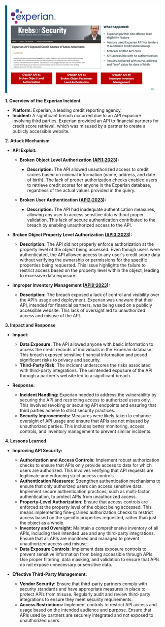 ![](/API%20Security%20Fundamentals/images/61b2a2f-a7c5-b11e-4e11-075ec422fff7_Experian.jpg)

**1. Overview of the Experian Incident**

- **Platform:** Experian, a leading credit reporting agency.
- **Incident:** A significant breach occurred due to an API exposure involving third parties. Experian provided an API to financial partners for credit score retrieval, which was misused by a partner to create a publicly accessible website.

**2. Attack Mechanism**

- **API Exploit:**
  - **Broken Object Level Authorization ([API1:2023](https://owasp.org/API-Security/editions/2023/en/0xa1-broken-object-level-authorization/)):**
    - **Description:** The API allowed unauthorized access to credit scores based on minimal information (name, address, and date of birth). The lack of proper authorization checks enabled users to retrieve credit scores for anyone in the Experian database, regardless of the actual values provided in the query.

  - **Broken User Authentication ([API2:2023](https://owasp.org/API-Security/editions/2023/en/0xa2-broken-authentication/)):**
    - **Description:** The API had inadequate authentication measures, allowing any user to access sensitive data without proper validation. This lack of secure authentication contributed to the breach by enabling unauthorized access to the API.

 - **Broken Object Property Level Authorization ([API3:2023](https://owasp.org/API-Security/editions/2023/en/0xa3-broken-object-property-level-authorization/)):**
    - **Description:** The API did not properly enforce authorization at the property level of the object being accessed. Even though users were authenticated, the API allowed access to any user's credit score data without verifying the ownership or permissions for the specific properties being requested. This issue highlights the failure to restrict access based on the property level within the object, leading to excessive data exposure.

  - **Improper Inventory Management ([API9:2023](https://owasp.org/API-Security/editions/2023/en/0xa9-improper-inventory-management/)):**
    - **Description:** The breach exposed a lack of control and visibility over the API’s usage and deployment. Experian was unaware that their API, intended for financial partners, was being used on a publicly accessible website. This lack of oversight led to unauthorized access and misuse of the API.

**3. Impact and Response**

- **Impact:**
  - **Data Exposure:** The API allowed anyone with basic information to access the credit records of individuals in the Experian database. This breach exposed sensitive financial information and posed significant risks to privacy and security.
  - **Third-Party Risk:** The incident underscores the risks associated with third-party integrations. The unintended exposure of the API through a partner's website led to a significant breach.

- **Response:**
  - **Incident Handling:** Experian needed to address the vulnerability by securing the API and restricting access to authorized users only. This involved revoking or securing API endpoints and ensuring that third parties adhere to strict security practices.
  - **Security Improvements:** Measures were likely taken to enhance oversight of API usage and ensure that APIs are not misused by unauthorized parties. This includes better monitoring, access controls, and inventory management to prevent similar incidents.

**4. Lessons Learned**

- **Improving API Security:**
  - **Authorization and Access Controls:** Implement robust authorization checks to ensure that APIs only provide access to data for which users are authorized. This involves verifying that API requests are legitimate and enforcing strict access controls.
  - **Authentication Measures:** Strengthen authentication mechanisms to ensure that only authorized users can access sensitive data. Implement secure authentication practices, such as multi-factor authentication, to protect APIs from unauthorized access.
  - **Property-Level Authorization:** Ensure that access controls are enforced at the property level of the object being accessed. This means implementing fine-grained authorization checks to restrict access based on the specific properties requested, rather than just the object as a whole.
  - **Inventory and Oversight:** Maintain a comprehensive inventory of all APIs, including their intended use and any third-party integrations. Ensure that all APIs are monitored and managed to prevent unauthorized access and misuse.
  - **Data Exposure Controls:** Implement data exposure controls to prevent sensitive information from being accessible through APIs. Use proper filtering, data masking, and validation to ensure that APIs do not expose unnecessary or sensitive data.

- **Effective Third-Party Management:**
  - **Vendor Security:** Ensure that third-party partners comply with security standards and have appropriate measures in place to protect APIs from misuse. Regularly audit and review third-party integrations to ensure they meet security requirements.
  - **Access Restrictions:** Implement controls to restrict API access and usage based on the intended audience and purpose. Ensure that APIs used by partners are securely integrated and not exposed to unauthorized users.